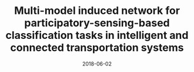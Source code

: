 ---
title: "Multi-model induced network for participatory-sensing-based classification tasks in intelligent and connected transportation systems"
collection: publications
permalink: /publication/comnet21mulmodel
date: 2018-06-02
venue: 'Computer Networks'
paperurl: 'https://doi.org/10.1016/j.comnet.2018.05.030'
doi: '10.1016/j.comnet.2018.05.030'
pubtype: 'journal'
authors: 'Heyuan Shi, Xibin Zhao, Hai Wan, Huihui Wang, Jian Dong, Kun Tang, Anfeng Liu'
excerpt_separator: ""

---